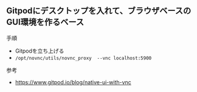 ## Gitpodにデスクトップを入れて、ブラウザベースのGUI環境を作るベース

手順
* Gitpodを立ち上げる
* `/opt/novnc/utils/novnc_proxy  --vnc localhost:5900`

参考
* https://www.gitpod.io/blog/native-ui-with-vnc
